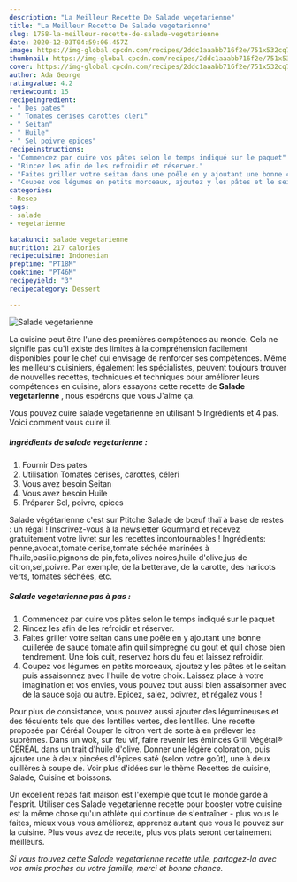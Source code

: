 ```yaml
---
description: "La Meilleur Recette De Salade vegetarienne"
title: "La Meilleur Recette De Salade vegetarienne"
slug: 1758-la-meilleur-recette-de-salade-vegetarienne
date: 2020-12-03T04:59:06.457Z
image: https://img-global.cpcdn.com/recipes/2ddc1aaabb716f2e/751x532cq70/salade-vegetarienne-photo-principale-de-la-recette.jpg
thumbnail: https://img-global.cpcdn.com/recipes/2ddc1aaabb716f2e/751x532cq70/salade-vegetarienne-photo-principale-de-la-recette.jpg
cover: https://img-global.cpcdn.com/recipes/2ddc1aaabb716f2e/751x532cq70/salade-vegetarienne-photo-principale-de-la-recette.jpg
author: Ada George
ratingvalue: 4.2
reviewcount: 15
recipeingredient:
- " Des pates"
- " Tomates cerises carottes cleri"
- " Seitan"
- " Huile"
- " Sel poivre epices"
recipeinstructions:
- "Commencez par cuire vos pâtes selon le temps indiqué sur le paquet"
- "Rincez les afin de les refroidir et réserver."
- "Faites griller votre seitan dans une poêle en y ajoutant une bonne cuillerée de sauce tomate afin quil simpregne du gout et quil chose bien tendrement. Une fois cuit, reservez hors du feu et laissez refroidir."
- "Coupez vos légumes en petits morceaux, ajoutez y les pâtes et le seitan puis assaisonnez avec l&#39;huile de votre choix. Laissez place à votre imagination et vos envies, vous pouvez tout aussi bien assaisonner avec de la sauce soja ou autre. Epicez, salez, poivrez, et régalez vous !"
categories:
- Resep
tags:
- salade
- vegetarienne

katakunci: salade vegetarienne 
nutrition: 217 calories
recipecuisine: Indonesian
preptime: "PT18M"
cooktime: "PT46M"
recipeyield: "3"
recipecategory: Dessert

---
```



![Salade vegetarienne](https://img-global.cpcdn.com/recipes/2ddc1aaabb716f2e/751x532cq70/salade-vegetarienne-photo-principale-de-la-recette.jpg)

La cuisine peut être l'une des premières compétences au monde. Cela ne signifie pas qu'il existe des limites à la compréhension facilement disponibles pour le chef qui envisage de renforcer ses compétences. Même les meilleurs cuisiniers, également les spécialistes, peuvent toujours trouver de nouvelles recettes, techniques et techniques pour améliorer leurs compétences en cuisine, alors essayons cette recette de <strong> Salade vegetarienne </strong>, nous espérons que vous J'aime ça.

<!--inarticleads1-->

Vous pouvez cuire salade vegetarienne en utilisant 5 Ingrédients et 4 pas. Voici comment vous cuire il.

##### Ingrédients de salade vegetarienne :

1. Fournir  Des pates
1. Utilisation  Tomates cerises, carottes, céleri
1. Vous avez besoin  Seitan
1. Vous avez besoin  Huile
1. Préparer  Sel, poivre, epices


Salade végétarienne c&#39;est sur Ptitche Salade de bœuf thaï à base de restes : un régal ! Inscrivez-vous à la newsletter Gourmand et recevez gratuitement votre livret sur les recettes incontournables ! Ingrédients: penne,avocat,tomate cerise,tomate séchée marinées à l&#39;huile,basilic,pignons de pin,feta,olives noires,huile d&#39;olive,jus de citron,sel,poivre. Par exemple, de la betterave, de la carotte, des haricots verts, tomates séchées, etc. 

<!--inarticleads2-->

##### Salade vegetarienne pas à pas :

1. Commencez par cuire vos pâtes selon le temps indiqué sur le paquet
1. Rincez les afin de les refroidir et réserver.
1. Faites griller votre seitan dans une poêle en y ajoutant une bonne cuillerée de sauce tomate afin quil simpregne du gout et quil chose bien tendrement. Une fois cuit, reservez hors du feu et laissez refroidir.
1. Coupez vos légumes en petits morceaux, ajoutez y les pâtes et le seitan puis assaisonnez avec l&#39;huile de votre choix. Laissez place à votre imagination et vos envies, vous pouvez tout aussi bien assaisonner avec de la sauce soja ou autre. Epicez, salez, poivrez, et régalez vous !


Pour plus de consistance, vous pouvez aussi ajouter des légumineuses et des féculents tels que des lentilles vertes, des lentilles. Une recette proposée par Céréal Couper le citron vert de sorte à en prélever les suprêmes. Dans un wok, sur feu vif, faire revenir les émincés Grill Végétal® CÉRÉAL dans un trait d&#39;huile d&#39;olive. Donner une légère coloration, puis ajouter une à deux pincées d&#39;épices saté (selon votre goût), une à deux cuillères à soupe de. Voir plus d&#39;idées sur le thème Recettes de cuisine, Salade, Cuisine et boissons. 

<!--inarticleads1-->

<p>
Un excellent repas fait maison est l'exemple que tout le monde garde à l'esprit. Utiliser ces Salade vegetarienne recette pour booster votre cuisine est la même chose qu'un athlète qui continue de s'entraîner - plus vous le faites, mieux vous vous améliorez, apprenez autant que vous le pouvez sur la cuisine. Plus vous avez de recette, plus vos plats seront certainement meilleurs.
</p>

<p>
<i>Si vous trouvez cette Salade vegetarienne recette utile, partagez-la avec vos amis proches ou votre famille, merci et bonne chance.</i>
</p>
